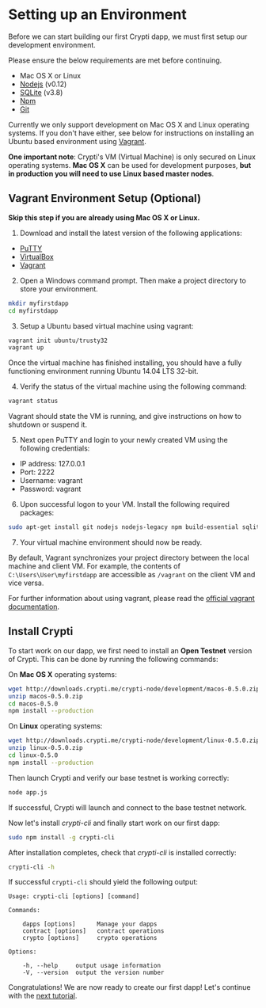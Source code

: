 # Setting up an Environment

Before we can start building our first Crypti dapp, we must first setup our development environment.

Please ensure the below requirements are met before continuing.

* Mac OS X or Linux
* [Nodejs](https://nodejs.org/dist/latest-v0.12.x/) (v0.12)
* [SQLite](https://www.sqlite.org/download.html) (v3.8)
* [Npm](https://www.npmjs.com/)
* [Git](http://www.git-scm.com/)

Currently we only support development on Mac OS X and Linux operating systems. If you don't have either, see below for instructions on installing an Ubuntu based environment using [Vagrant](https://www.vagrantup.com/).

**One important note**: Crypti's VM (Virtual Machine) is only secured on Linux operating systems. **Mac OS X** can be used for development purposes, **but in production you will need to use Linux based master nodes**.

## Vagrant Environment Setup (Optional)

**Skip this step if you are already using Mac OS X or Linux.**

1. Download and install the latest version of the following applications:

  * [PuTTY](http://www.chiark.greenend.org.uk/~sgtatham/putty/download.html)
  * [VirtualBox](https://www.virtualbox.org/)
  * [Vagrant](https://www.vagrantup.com/)

2. Open a Windows command prompt. Then make a project directory to store your environment.

  ```sh
  mkdir myfirstdapp
  cd myfirstdapp
  ```

3. Setup a Ubuntu based virtual machine using vagrant:

  ```sh
  vagrant init ubuntu/trusty32
  vagrant up
  ```

  Once the virtual machine has finished installing, you should have a fully functioning environment running Ubuntu 14.04 LTS 32-bit.

4. Verify the status of the virtual machine using the following command:

  ```sh
  vagrant status
  ```

  Vagrant should state the VM is running, and give instructions on how to shutdown or suspend it.

5. Next open PuTTY and login to your newly created VM using the following credentials:

  * IP address: 127.0.0.1
  * Port: 2222
  * Username: vagrant
  * Password: vagrant

6. Upon successful logon to your VM. Install the following required packages:

  ```sh
  sudo apt-get install git nodejs nodejs-legacy npm build-essential sqlite3
  ```

7. Your virtual machine environment should now be ready.

By default, Vagrant synchronizes your project directory between the local machine and client VM. For example, the contents of ```C:\Users\User\myfirstdapp``` are accessible as ```/vagrant``` on the client VM and vice versa.

For further information about using vagrant, please read the [official vagrant documentation](https://docs.vagrantup.com/v2/).

## Install Crypti

To start work on our dapp, we first need to install an **Open Testnet** version of Crypti. This can be done by running the following commands:

On **Mac OS X** operating systems:

```sh
wget http://downloads.crypti.me/crypti-node/development/macos-0.5.0.zip
unzip macos-0.5.0.zip
cd macos-0.5.0
npm install --production
```

On **Linux** operating systems:

```sh
wget http://downloads.crypti.me/crypti-node/development/linux-0.5.0.zip
unzip linux-0.5.0.zip
cd linux-0.5.0
npm install --production
```

Then launch Crypti and verify our base testnet is working correctly:

```sh
node app.js
```

If successful, Crypti will launch and connect to the base testnet network.

Now let's install *crypti-cli* and finally start work on our first dapp:

```sh
sudo npm install -g crypti-cli
```

After installation completes, check that *crypti-cli* is installed correctly:

```sh
crypti-cli -h
```

If successful ```crypti-cli``` should yield the following output:

```
Usage: crypti-cli [options] [command]

Commands:

    dapps [options]      Manage your dapps
    contract [options]   contract operations
    crypto [options]     crypto operations

Options:

    -h, --help     output usage information
    -V, --version  output the version number
```

Congratulations! We are now ready to create our first dapp! Let's continue with the [next tutorial](BasicDapp.md).
